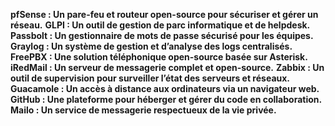 **pfSense : Un pare-feu et routeur open-source pour sécuriser et gérer un réseau.**
**GLPI : Un outil de gestion de parc informatique et de helpdesk.**
**Passbolt : Un gestionnaire de mots de passe sécurisé pour les équipes.**
**Graylog : Un système de gestion et d’analyse des logs centralisés.**
**FreePBX : Une solution téléphonique open-source basée sur Asterisk.**
**iRedMail : Un serveur de messagerie complet et open-source.**
**Zabbix : Un outil de supervision pour surveiller l’état des serveurs et réseaux.**
**Guacamole : Un accès à distance aux ordinateurs via un navigateur web.**
**GitHub : Une plateforme pour héberger et gérer du code en collaboration.**
**Mailo : Un service de messagerie respectueux de la vie privée.**

